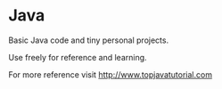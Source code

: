 # Java

Basic Java code and tiny personal projects.

Use freely for reference and learning. 

For more reference visit http://www.topjavatutorial.com 

